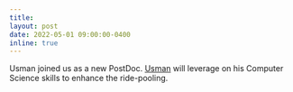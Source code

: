 ```yaml
---
title:
layout: post
date: 2022-05-01 09:00:00-0400
inline: true
---
```


Usman joined us as a new PostDoc. [Usman](https://rafalkucharskipk.github.io/research/usman_akthar/) will leverage on his Computer Science skills to enhance the ride-pooling.
